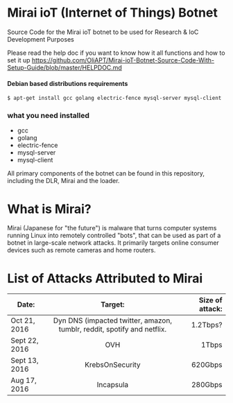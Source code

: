 # Mirai ioT (Internet of Things) Botnet
Source Code for the Mirai ioT botnet to be used for Research & IoC Development Purposes

Please read the help doc if you want to know how it all functions and how to set it up
https://github.com/OliAPT/Mirai-ioT-Botnet-Source-Code-With-Setup-Guide/blob/master/HELPDOC.md

#### Debian based distributions requirements

`$ apt-get install gcc golang electric-fence mysql-server mysql-client`

### what you need installed

* gcc
* golang
* electric-fence
* mysql-server
* mysql-client


All primary components of the botnet can be found in this repository, including the DLR, Mirai and the loader.

# What is Mirai?
Mirai (Japanese for "the future") is malware that turns computer systems running Linux into remotely controlled "bots", that can be used as part of a botnet in large-scale network attacks. It primarily targets online consumer devices such as remote cameras and home routers.

# List of Attacks Attributed to Mirai

| Date:     | Target:         | Size of attack:  |
| ------------- |:-------------:| -----:|
| Oct 21, 2016     | Dyn DNS (impacted twitter, amazon, tumblr, reddit, spotify and netflix.| 1.2Tbps? |
| Sept 22, 2016     | OVH      |  1Tbps  |
| Sept 13, 2016 | KrebsOnSecurity     |    620Gbps |
| Aug 17, 2016 |Incapsula  | 280Gbps  |


